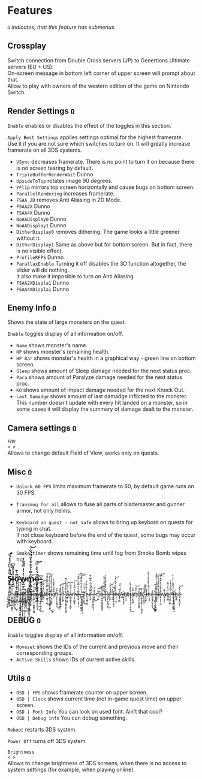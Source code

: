 # Features
`Ω` *indicates, that this feature has submenus.*
## Crossplay
Switch connection from Double Cross servers (JP) to Genertions Ultimate servers (EU + US).\
On-screen message in bottom left corner of upper screen will prompt about that.\
Allow to play with owners of the western edition of the game on Nintendo Switch.
## Render Settings `Ω`

`Enable` enables or disables the effect of the toggles in this section.

`Apply Best Settings` applies settings optimal for the highest framerate.\
Use it if you are not sure which switches to turn on. It will greatly increase framerate on all 3DS systems.

* `VSync` decreases framerate. There is no point to turn it on because there is no screen tearing by default.
* `TripleBufferRenderWait` Dunno
* `UpsideToTop` rotates image 90 degrees.
* `YFlip` mirrors top screen horizontally and cause bugs on bottom screen.
* `ParallelRendering` increases framerate.
* `FSAA_2D` removes Anti Aliasing in 2D Mode.
* `FSAA2X` Dunno
* `FSAA4X` Dunno
* `NoAADisplay0` Dunno
* `NoAADisplay1` Dunno
* `DitherDisplay0` removes dithering. The game looks a little greener without it.
* `DitherDisplay1` Same as above but for bottom screen. But in fact, there is no visible effect.
* `ProfileRFPS` Dunno
* `ParallaxEnable` Turning it off disables the 3D function altogether, the slider will do nothing.\
It also make it imposible to turn on Anti Aliasing.
* `FSAA2XDispla1` Dunno
* `FSAA4XDispla1` Dunno

## Enemy Info `Ω`
Shows the state of large monsters on the quest.

`Enable` toggles display of all information on/off.

* `Name` shows monster's name.
* `HP` shows monster's remaining health.
* `HP Bar` shows monster's health in a graphical way - green line on bottom screen.
* `Sleep` shows amount of Sleep damage needed for the next status proc.
* `Para` shows amount of Paralyze damage needed for the next status proc.
* `KO` shows amount of impact damage needed for the next Knock Out.
* `Last Damadge` shows amount of last damadge inflicted to the monster.
This number doesn't update with every hit landed on a monster, so in some cases it will display the summary of damage dealt to the monster.

## Camera settings `Ω`
`FOV`\
`< >`\
Allows to change default Field of View, works only on quests.

## Misc `Ω`
* `Unlock 60 FPS` limits maximum framerate to 60, by default game runs on 30 FPS.

* `Transmog for all` allows to fuse all parts of blademaster and gunner armor, not only helms.

* `Keyboard on quest - not safe` allows to bring up keybord on quests for typing in chat.\
If not close keyboard before the end of the quest, some bugs may occur with keyboard.

* `Smoke timer` shows remaining time until fog from Smoke Bomb wipes out.

## Ś̷̢͌̎̾͆͆̀̔̽́̌́͘͜l̴̞͔̺̔̔̽̏̆͆ơ̵̝̞͔̰̹̫͚̤͔͂̂͗͊w̷̢͖̫̗̰͐̓͗̓̿́̐̾m̷̡̙͈̙̭̮̹͚̩͔̻̹̫̩̈̍̃̃͐́͋̊̔̈́̈́̆͗͝ọ̶̧̢̻͚̞̠̼̳̱͉̻͂̈́̇̀̔̿̚͝ ̵̧͉͕̘̖̖͇̲͚̦͎̲͆

Ẹ̷͍̩͍̦̼̤̳̆̈̍̓̒͌̐̈́́͘̕͜͝ṇ̷͚̥̩̳̖̣̦̟̫̺̻̺͛͒̋͆ä̴̟̠̗̜͚̪̣͉̹̙̬́͜ͅb̶̖̊̽̓̑͛͛̂͝ĺ̶̨͓̥̬̱̜̲̹̝̬͍̘̱͂̋͗̒̄́̂͜ȩ̸̞͇͇͈͚̼̰͆́s̷̢̧̟̱̱̺͔̭̦̉̓̽ͅ ̴͈̩̎͒̈́̕͜S̴̢̻͖͙͕̳̯͉̝̩̤͇̻͗̊̎̿̆͌͐͊̇̓̍̚͝͝l̴̛̙͙͠o̷̧͉̻̹̝̜̤̫̼̬̪͈̖̥͇̔̊̈́̋̍̆̕͝w̵̢̧̠͍̬̰̥͍̘̻̗͔͌̓̾̐̈́̃͝ ̷̡̢̣̟̠̞̫̦̼̲̗̖̻̲̊̈́̐͑͐́͐̓̀̿̔͘͜M̸̧̪̪͑̈́̄́̀̆͋͂͝o̷̦̫͇͎̹̦̲̅̏͌̊͆͆͗̏̿̈́͌̔͂̕͜͠ţ̵̛̲̙͙̬̞̪͖̙̞̼̬̃̀̌̽̒̎̏̈́̓͛̐̒̕͜͜͝ͅi̴̩̮̠̪͎̳̭̠͌̓̌͒̓̎͛̆̓̾̎͑ợ̸̜̿̀͊̅̈́̂̅̄̈́̉n̵̞̞͎̞̞̠̬͍͓͋̊̅͜ͅ ̵̧̧̙͍̯̘̩̤͔̮̤̫̣͒̐̎i̷͓̮̱̙͕͕̝͚̰͈̣̋̓͐͐̋͝͝n̷̖̥͔̺̥͆̃̒̍͒ ̴̨̛̪̣͙̫͍̮͚͉͈̬̝̯̺̝͛̽͛̽̾̓̐̀͐́͆g̶̱̠͙͙̣͐̒͑͂́̏̈́̚͝a̴͎͇͉̳̥̞͉͕͍̲̬͋́͗͆͌́́͝m̶̢̝̠̲̬̻͓̏́̓̿̓̈́͗͝ͅe̴͍̼͈̘͕͎̘̜͙͂̅̉̈́̎̿̋̀͗̿̌̽͠͠.̶͇̰̜̟͕̥͔͖̤̪̺̦̰̓́̀̇̃͋̾̎̌̑̄̿̽͝͠ ̴̡̤̯͔̜͇͚͎͎͉̟̭̖͔̋̈ͅT̸̨̬̜͔̬̙̓̈́̍̍̉͑͜h̷̢̩̼̰̥̙͎̱̋́̔͊͗̃̈́̽ḙ̴͉̮̠͐̑͂̏͛͒̉̄̓̎͐͆̈́͂ ̷̧̧̱̗̺̙͕̪͓̬̬̠̗̉́̔͆͒͑͗s̷͕͎̘̔̄͂͑̀͜m̸̡̦͚̌̂͐̚͠͝͠ä̷̗̫̼͚̗̫̭̹̻̰̮͍͙́̐̏̀͠ͅḻ̵̛̲̤͐͒̂̓̓͋͊̍̈͛͊̚l̷̛͙͎̟͓̒̓͆̓̆͊̀̈̄̒̎͑̍ę̴̖̗̖͚̣̯̻̤̝̉͜ȑ̵̼̤͚͕̌̊̀͋̌̚͝ ̴̦̼̰̎͒̓̈͝ṯ̶̨̧̧̮̱̞̝̖̉ͅh̶̜̟̣̠͈̙̑̄̎͊͗̒̔͆̆̍̓͝ȩ̸̱͉̙͇̍͑̌ ̴̲̲̀̈̍̄͛̇̀͆̄̕d̶̮͍͙̘̭̥͙̍ì̸̘̩̩̭s̸̕͜ţ̴̧̨̢̤̘̖͓̤̯̹̰͓͐́̄̑̉͑͒̎͜à̸̗̩͙̪͉̲̜̿́͐n̸̘̈́̒͂͗͝ć̸̡̧̧̛̜͙͓̥̯̱͇̤̐̅͝ẽ̸̩͚͎̫̗͚̘̹͔̩͔̯̪͉̭̇̇̏,̷̡̜̥̟̰͉͎̎̆̆̌͊̊̊ ̴̱̠̬̺͍͉̈́̀͐͛̄̌͑t̶̘̔̾h̷̞̮͕̯̣́̈́́͆̔́̊̆̊̅̌͐̐̂̑e̴̬̲̣̭̘̰̺̗̼͕̗̐͐͜͜ͅ ̴̧̡̩͇̺̗͉͖͙͇͔͇̻̿̈́̓̓͂̕s̵̘̪̳͎͈̊͗͌̉̐̃̎̊̀̈́̿͌̍͘l̶͈̤̑̽̌̿͛̅̾͌̈̍̈́̕͠͠͠ȏ̷̧̟͎̗̠̖̼̤̄̾̂̑̾͂̓̽͂̌̌̔̕͠w̸̡̠̬͉̜̙̾͊̌e̵͇̦̺͗̈́̾̓̉̑̑̆ͅr̷̡̠̪̪̤͔̻̦̋̈́͆͐̉̍̓̒̏̕͘ ̴̢̱͎̯̘̟̗̻̣͖͚̐̈́́́͆̿͐̾͐͐̇̆̓̕ţ̶̝͎̩̭͓͍̞̞͈̜͇̣̯͑̕ḧ̷̻̱̥͇́ę̴̖̤̭̟̪͔̥̊̃̇̊̌͘͝ͅ ̷̩͈͖̗̋̍̓m̵̨̘̟̏͑̈͛̉̓̆̾͌̄͝ỏ̴̰̣̰̖̎n̵͎̠͂̍̄̀s̸̨̡͔̳͈̫̮͔̬͖͈̘̟͓̱̽͋̾̔̕͝t̶̡̨͖̹̠͎̫͙̖̟̞̰̠̘̲̓̋́͌̕͠͝ȩ̴̢͕̠̙͔̳̖͓͎͕̭̦̝̀͊͐̇͛́̆̚͘r̸̨͔̹̙̪͎̫̊̅͂̆̓̔̊̆̓.̸̝̬͍̠̺̯̖̬͓̱̳̘͊̓͒̔̒̌̒̈̇̔̕͜͝ͅ

## DEBUG `Ω`

`Enable` toggles display of all information on/off.

* `Moveset` shows the IDs of the current and previous move and their corresponding groups.
* `Active Skills` shows IDs of current active skills.


## Utils `Ω`
* `OSD | FPS` shows framerate counter on upper screen.
* `OSD | Clock` shows current time (not in-game quest time) on upper screen.
* `OSD | Font Info` You can look on used font. Ain't that cool?
* `OSD | Debug info` You can debug something.

`Reboot` restarts 3DS system.

`Power Off` turns off 3DS system.

`Brightness`\
`< >`\
Allows to change brightness of 3DS screens, when there is no access to system settings (for example, when playing online).
